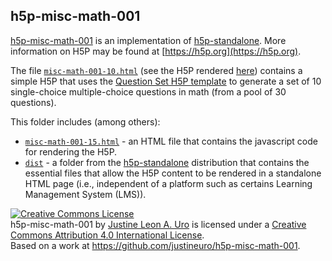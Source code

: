 ## h5p-misc-math-001
[h5p-misc-math-001](https://github.com/justineuro/h5p-misc-math-001) is an implementation of [h5p-standalone](https://github.com/tunapanda/h5p-standalone).  More information on H5P may be found at [https://h5p.org](https://h5p.org).

The file [`misc-math-001-10.html`](./misc-math-001-10.html) (see the H5P rendered [here](https://justineuro.github.io/h5p-misc-math-001/misc-math-001-10.html)) contains a simple H5P that uses the [Question Set H5P template](https://h5p.org/question-set) to generate a set of 10 single-choice multiple-choice questions in math (from a pool of 30 questions).  
  
This folder includes (among others):  
  
* [`misc-math-001-15.html`](./misc-math-001-10.html) - an HTML file that contains the javascript code for rendering the H5P.
* [`dist`](./dist) - a folder from the [h5p-standalone](https://github.com/tunapanda/h5p-standalone) distribution that contains the essential files that allow the H5P content to be rendered in a standalone HTML page (i.e., independent of a platform such as certains Learning Management System (LMS)).  
  
<a rel="license" href="http://creativecommons.org/licenses/by/4.0/"><img alt="Creative Commons License" style="border-width:0" src="https://i.creativecommons.org/l/by/4.0/80x15.png" /></a><br /><span xmlns:dct="http://purl.org/dc/terms/" property="dct:title">h5p-misc-math-001</span> by <a xmlns:cc="http://creativecommons.org/ns#" href="https://github.com/justineuro/" property="cc:attributionName" rel="cc:attributionURL">Justine Leon A. Uro</a> is licensed under a <a rel="license" href="http://creativecommons.org/licenses/by/4.0/">Creative Commons Attribution 4.0 International License</a>.<br />Based on a work at <a xmlns:dct="http://purl.org/dc/terms/" href="https://github.com/justineuro/h5p-misc-math-001" rel="dct:source">https://github.com/justineuro/h5p-misc-math-001</a>.
